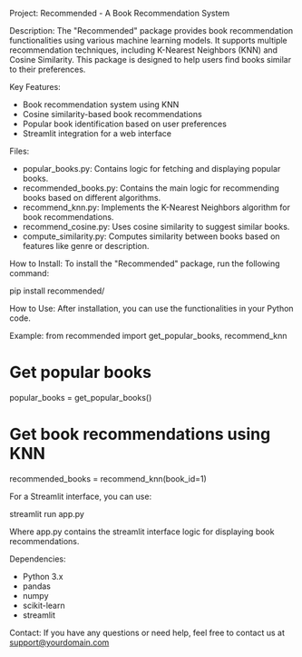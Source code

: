 Project: Recommended - A Book Recommendation System

Description:
The "Recommended" package provides book recommendation functionalities using various machine learning models. It supports multiple recommendation techniques, including K-Nearest Neighbors (KNN) and Cosine Similarity. This package is designed to help users find books similar to their preferences.

Key Features:
- Book recommendation system using KNN
- Cosine similarity-based book recommendations
- Popular book identification based on user preferences
- Streamlit integration for a web interface

Files:
- popular_books.py: Contains logic for fetching and displaying popular books.
- recommended_books.py: Contains the main logic for recommending books based on different algorithms.
- recommend_knn.py: Implements the K-Nearest Neighbors algorithm for book recommendations.
- recommend_cosine.py: Uses cosine similarity to suggest similar books.
- compute_similarity.py: Computes similarity between books based on features like genre or description.

How to Install:
To install the "Recommended" package, run the following command:

pip install recommended/

How to Use:
After installation, you can use the functionalities in your Python code.

Example:
from recommended import get_popular_books, recommend_knn

# Get popular books
popular_books = get_popular_books()

# Get book recommendations using KNN
recommended_books = recommend_knn(book_id=1)

For a Streamlit interface, you can use:

streamlit run app.py

Where app.py contains the streamlit interface logic for displaying book recommendations.

Dependencies:
- Python 3.x
- pandas
- numpy
- scikit-learn
- streamlit

Contact:
If you have any questions or need help, feel free to contact us at support@yourdomain.com
